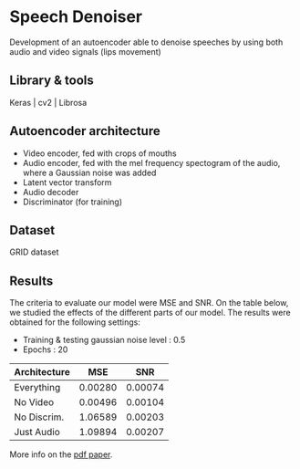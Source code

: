 # Speech Denoiser
Development of an autoencoder able to denoise speeches by using both audio and video signals (lips movement)

## Library & tools
Keras | cv2 | Librosa

## Autoencoder architecture
- Video encoder, fed with crops of mouths
- Audio encoder, fed with the mel frequency spectogram of the audio, where a Gaussian noise was added
- Latent vector transform
- Audio decoder
- Discriminator (for training)

## Dataset
GRID dataset

## Results
The criteria to evaluate our model were MSE and SNR. 
On the table below, we studied the effects of the different parts of our model.
The results were obtained for the following settings:
- Training & testing gaussian noise level : 0.5
- Epochs : 20

| Architecture  | MSE | SNR |
| ------------- | ------------- |------------- |
| Everything | 0.00280 | 0.00074  |
| No Video    | 0.00496  | 0.00104  |
| No Discrim.     | 1.06589   | 0.00203 |
| Just Audio   | 1.09894  | 0.00207 |


More info on the [pdf paper](https://github.com/pgjlucas/speechdenoiser/blob/master/Paper.pdf).
